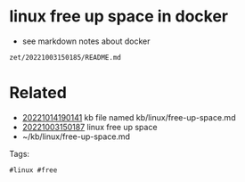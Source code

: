 # linux free up space in docker
* see markdown notes about docker

` zet/20221003150185/README.md `

# Related

- [20221014190141](/zet/20221014190141/README.md) kb file named kb/linux/free-up-space.md
- [20221003150187](/zet/20221003150187/README.md) linux free up space
- ~/kb/linux/free-up-space.md

Tags:

    #linux #free 
